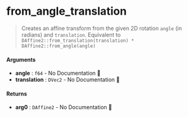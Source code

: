 # from\_angle\_translation

>  Creates an affine transform from the given 2D rotation `angle` (in radians) and
>  `translation`.
>  Equivalent to `DAffine2::from_translation(translation) * DAffine2::from_angle(angle)`

#### Arguments

- **angle** : `f64` \- No Documentation 🚧
- **translation** : `DVec2` \- No Documentation 🚧

#### Returns

- **arg0** : `DAffine2` \- No Documentation 🚧